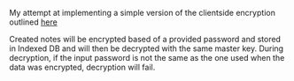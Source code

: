 My attempt at implementing a simple version of the clientside encryption outlined [here](https://github.com/standardnotes/app/blob/1d11803f224790ba4a748905bd33e9826b06590a/packages/snjs/specification.md)

Created notes will be encrypted based of a provided password and stored in Indexed DB and will then be decrypted with the same master key. During decryption, if the input password is not the same as the one used when the data was encrypted, decryption will fail.
